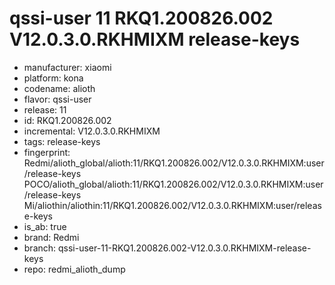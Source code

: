 # qssi-user 11 RKQ1.200826.002 V12.0.3.0.RKHMIXM release-keys
- manufacturer: xiaomi
- platform: kona
- codename: alioth
- flavor: qssi-user
- release: 11
- id: RKQ1.200826.002
- incremental: V12.0.3.0.RKHMIXM
- tags: release-keys
- fingerprint: Redmi/alioth_global/alioth:11/RKQ1.200826.002/V12.0.3.0.RKHMIXM:user/release-keys
POCO/alioth_global/alioth:11/RKQ1.200826.002/V12.0.3.0.RKHMIXM:user/release-keys
Mi/aliothin/aliothin:11/RKQ1.200826.002/V12.0.3.0.RKHMIXM:user/release-keys
- is_ab: true
- brand: Redmi
- branch: qssi-user-11-RKQ1.200826.002-V12.0.3.0.RKHMIXM-release-keys
- repo: redmi_alioth_dump
